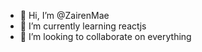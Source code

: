 - 👋 Hi, I’m @ZairenMae
- 🌱 I’m currently learning reactjs
- 💞️ I’m looking to collaborate on everything


  

<!---![116900387_2488790564746348_3022406181732927244_n](https://github.com/ZairenMae/ZairenMae/assets/143713165/cdfd3d9f-d2ef-4d4f-8f34-320dc43e7894)

ZairenMae/ZairenMae is a ✨ special ✨ repository because its `README.md` (this file) appears on your GitHub profile.
You can click the Preview link to take a look at your changes.
--->
